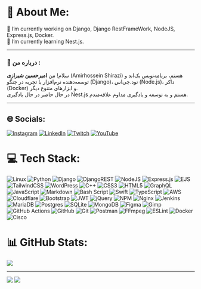 <!-- 
SEO Metadata
Name: Amirhossein Shirazi | امیرحسین شیرازی
GitHub: shirazidev
Keywords: امیرحسین شیرازی, shirazidev, برنامه نویس جنگو, توسعه‌دهنده بک‌اند, دولوپر ایرانی, توسعه‌دهنده Node.js, متخصص جنگو
-->

# 💫 About Me:

🔭 I’m currently working on Django, Django RestFrameWork, NodeJS, Express.js, Docker.<br>
🌱 I’m currently learning Nest.js.<br>

---

### 👋 درباره من :

سلام! من **امیرحسین شیرازی** (Amirhossein Shirazi) هستم، برنامه‌نویس بک‌اند و توسعه‌دهنده نرم‌افزار با تجربه در جنگو (Django)، نود.جی‌اس (Node.js)، داکر (Docker) و ابزارهای متنوع دیگر.  
در حال حاضر در حال یادگیری Nest.js هستم و به توسعه و یادگیری مداوم علاقه‌مندم.

---

## 🌐 Socials:
[![Instagram](https://img.shields.io/badge/Instagram-%23E4405F.svg?logo=Instagram&logoColor=white)](https://instagram.com/amirhossein_shirazi) [![LinkedIn](https://img.shields.io/badge/LinkedIn-%230077B5.svg?logo=linkedin&logoColor=white)](https://linkedin.com/in/amirhossein_shirazi) [![Twitch](https://img.shields.io/badge/Twitch-%239146FF.svg?logo=Twitch&logoColor=white)](https://twitch.tv/irlast) [![YouTube](https://img.shields.io/badge/YouTube-%23FF0000.svg?logo=YouTube&logoColor=white)](https://youtube.com/@@shirazidev) 

# 💻 Tech Stack:
![Linux](https://img.shields.io/badge/linux-%23FCC624.svg?style=plastic&logo=linux&logoColor=black) ![Python](https://img.shields.io/badge/python-3670A0?style=plastic&logo=python&logoColor=ffdd54) ![Django](https://img.shields.io/badge/django-%23092E20.svg?style=plastic&logo=django&logoColor=white) ![DjangoREST](https://img.shields.io/badge/DJANGO-REST-ff1709?style=plastic&logo=django&logoColor=white&color=ff1709&labelColor=gray) ![NodeJS](https://img.shields.io/badge/node.js-6DA55F?style=plastic&logo=node.js&logoColor=white) ![Express.js](https://img.shields.io/badge/express.js-%23404d59.svg?style=plastic&logo=express&logoColor=%2361DAFB) ![EJS](https://img.shields.io/badge/ejs-%23B4CA65.svg?style=plastic&logo=ejs&logoColor=black) ![TailwindCSS](https://img.shields.io/badge/tailwindcss-%2338B2AC.svg?style=plastic&logo=tailwind-css&logoColor=white) ![WordPress](https://img.shields.io/badge/WordPress-%23117AC9.svg?style=plastic&logo=WordPress&logoColor=white) ![C++](https://img.shields.io/badge/c++-%2300599C.svg?style=plastic&logo=c%2B%2B&logoColor=white) ![CSS3](https://img.shields.io/badge/css3-%231572B6.svg?style=plastic&logo=css3&logoColor=white) ![HTML5](https://img.shields.io/badge/html5-%23E34F26.svg?style=plastic&logo=html5&logoColor=white) ![GraphQL](https://img.shields.io/badge/-GraphQL-E10098?style=plastic&logo=graphql&logoColor=white) ![JavaScript](https://img.shields.io/badge/javascript-%23323330.svg?style=plastic&logo=javascript&logoColor=%23F7DF1E) ![Markdown](https://img.shields.io/badge/markdown-%23000000.svg?style=plastic&logo=markdown&logoColor=white) ![Bash Script](https://img.shields.io/badge/bash_script-%23121011.svg?style=plastic&logo=gnu-bash&logoColor=white) ![Swift](https://img.shields.io/badge/swift-F54A2A?style=plastic&logo=swift&logoColor=white) ![TypeScript](https://img.shields.io/badge/typescript-%23007ACC.svg?style=plastic&logo=typescript&logoColor=white) ![AWS](https://img.shields.io/badge/AWS-%23FF9900.svg?style=plastic&logo=amazon-aws&logoColor=white) ![Cloudflare](https://img.shields.io/badge/Cloudflare-F38020?style=plastic&logo=Cloudflare&logoColor=white) ![Bootstrap](https://img.shields.io/badge/bootstrap-%238511FA.svg?style=plastic&logo=bootstrap&logoColor=white) ![JWT](https://img.shields.io/badge/JWT-black?style=plastic&logo=JSON%20web%20tokens) ![jQuery](https://img.shields.io/badge/jquery-%230769AD.svg?style=plastic&logo=jquery&logoColor=white) ![NPM](https://img.shields.io/badge/NPM-%23CB3837.svg?style=plastic&logo=npm&logoColor=white)  ![Nginx](https://img.shields.io/badge/nginx-%23009639.svg?style=plastic&logo=nginx&logoColor=white) ![Jenkins](https://img.shields.io/badge/jenkins-%232C5263.svg?style=plastic&logo=jenkins&logoColor=white) ![MariaDB](https://img.shields.io/badge/MariaDB-003545?style=plastic&logo=mariadb&logoColor=white) ![Postgres](https://img.shields.io/badge/postgres-%23316192.svg?style=plastic&logo=postgresql&logoColor=white) ![SQLite](https://img.shields.io/badge/sqlite-%2307405e.svg?style=plastic&logo=sqlite&logoColor=white) ![MongoDB](https://img.shields.io/badge/MongoDB-%234ea94b.svg?style=plastic&logo=mongodb&logoColor=white) ![Figma](https://img.shields.io/badge/figma-%23F24E1E.svg?style=plastic&logo=figma&logoColor=white) ![Gimp](https://img.shields.io/badge/Gimp-657D8B?style=plastic&logo=gimp&logoColor=FFFFFF) ![GitHub Actions](https://img.shields.io/badge/github%20actions-%232671E5.svg?style=plastic&logo=githubactions&logoColor=white) ![GitHub](https://img.shields.io/badge/github-%23121011.svg?style=plastic&logo=github&logoColor=white) ![Git](https://img.shields.io/badge/git-%23F05033.svg?style=plastic&logo=git&logoColor=white) ![Postman](https://img.shields.io/badge/Postman-FF6C37?style=plastic&logo=postman&logoColor=white) ![FFmpeg](https://shields.io/badge/FFmpeg-%23171717.svg?logo=ffmpeg&style=plastic&labelColor=171717&logoColor=5cb85c) ![ESLint](https://img.shields.io/badge/ESLint-4B3263?style=plastic&logo=eslint&logoColor=white) ![Docker](https://img.shields.io/badge/docker-%230db7ed.svg?style=plastic&logo=docker&logoColor=white) ![Cisco](https://img.shields.io/badge/cisco-%23049fd9.svg?style=plastic&logo=cisco&logoColor=black) 
# 📊 GitHub Stats:
![](https://github-readme-stats.vercel.app/api/top-langs/?username=shirazidev&theme=dark&hide_border=false&include_all_commits=true&count_private=true&layout=compact)

---
[![](https://visitcount.itsvg.in/api?id=shirazidev&icon=0&color=0)](https://visitcount.itsvg.in)
![](https://quotes-github-readme.vercel.app/api?type=vertical&theme=radical)


